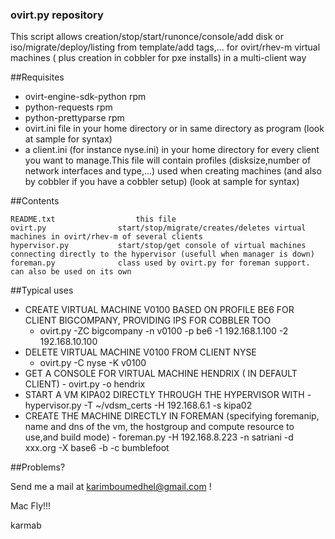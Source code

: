 ###	    ovirt.py repository

This script allows creation/stop/start/runonce/console/add disk or iso/migrate/deploy/listing from template/add tags,... for ovirt/rhev-m virtual machines ( plus creation in cobbler for pxe installs) in a multi-client way

##Requisites

- ovirt-engine-sdk-python rpm
- python-requests rpm 
- python-prettyparse rpm
- ovirt.ini file in your home directory or in same directory as program (look at sample for syntax)
- a client.ini (for instance nyse.ini) in your home directory for every client you want to manage.This file will contain profiles (disksize,number of network interfaces and type,...) used when creating machines (and also by cobbler if you have a cobbler setup) (look at sample for syntax)

##Contents

    README.txt          		this file
    ovirt.py				start/stop/migrate/creates/deletes virtual machines in ovirt/rhev-m of several clients
    hypervisor.py			start/stop/get console of virtual machines connecting directly to the hypervisor (usefull when manager is down) 
    foreman.py				class used by ovirt.py for foreman support. can also be used on its own
                                                            

##Typical uses
     
- CREATE VIRTUAL MACHINE V0100 BASED ON PROFILE BE6 FOR CLIENT BIGCOMPANY, PROVIDING IPS FOR COBBLER TOO
    - ovirt.py -ZC bigcompany -n v0100 -p be6 -1 192.168.1.100 -2 192.168.10.100
-   DELETE VIRTUAL MACHINE V0100 FROM CLIENT NYSE
    -   ovirt.py -C nyse -K v0100
-    GET A CONSOLE FOR VIRTUAL MACHINE HENDRIX ( IN DEFAULT CLIENT)
    -    ovirt.py -o hendrix
-    START A VM KIPA02 DIRECTLY THROUGH THE HYPERVISOR WITH 
    -    hypervisor.py -T ~/vdsm_certs -H 192.168.6.1 -s kipa02
-    CREATE THE MACHINE DIRECTLY IN FOREMAN (specifying foremanip, name and dns of the vm, the hostgroup and compute resource to use,and build mode)
    -    foreman.py -H  192.168.8.223 -n satriani -d xxx.org -X base6 -b -c bumblefoot

##Problems?

Send me a mail at [karimboumedhel@gmail.com](mailto:karimboumedhel@gmail.com) !

Mac Fly!!!

karmab

